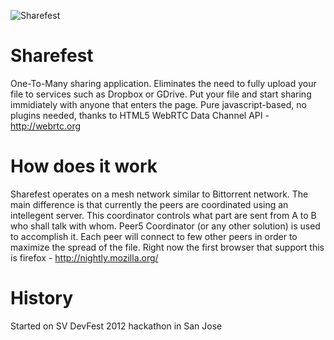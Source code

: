 ![Sharefest](https://raw.github.com/Peer5/ShareFest/master/public/img/logo.png)

Sharefest
=========
One-To-Many sharing application.
Eliminates the need to fully upload your file to services such as Dropbox or GDrive.
Put your file and start sharing immidiately with anyone that enters the page.
Pure javascript-based, no plugins needed, thanks to HTML5 WebRTC Data Channel API - http://webrtc.org

How does it work
================
Sharefest operates on a mesh network similar to Bittorrent network.
The main difference is that currently the peers are coordinated using an intellegent server.
This coordinator controls what part are sent from A to B who shall talk with whom.
Peer5 Coordinator (or any other solution) is used to accomplish it.
Each peer will connect to few other peers in order to maximize the spread of the file.
Right now the first browser that support this is firefox - http://nightly.mozilla.org/

History
=======
Started on SV DevFest 2012 hackathon in San Jose
